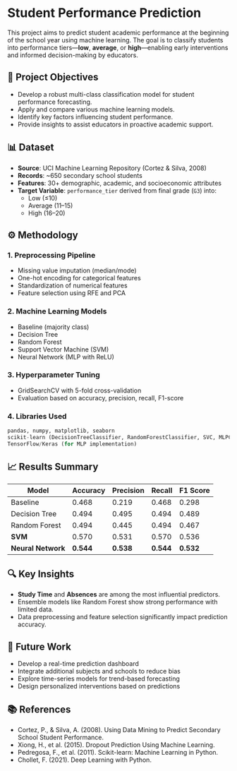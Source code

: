 
# Student Performance Prediction

This project aims to predict student academic performance at the beginning of the school year using machine learning. The goal is to classify students into performance tiers—**low**, **average**, or **high**—enabling early interventions and informed decision-making by educators.

## 📌 Project Objectives

- Develop a robust multi-class classification model for student performance forecasting.
- Apply and compare various machine learning models.
- Identify key factors influencing student performance.
- Provide insights to assist educators in proactive academic support.

## 📊 Dataset

- **Source**: UCI Machine Learning Repository (Cortez & Silva, 2008)
- **Records**: ~650 secondary school students
- **Features**: 30+ demographic, academic, and socioeconomic attributes
- **Target Variable**: `performance_tier` derived from final grade (`G3`) into:
  - Low (≤10)
  - Average (11–15)
  - High (16–20)

## ⚙️ Methodology

### 1. **Preprocessing Pipeline**
- Missing value imputation (median/mode)
- One-hot encoding for categorical features
- Standardization of numerical features
- Feature selection using RFE and PCA

### 2. **Machine Learning Models**
- Baseline (majority class)
- Decision Tree
- Random Forest
- Support Vector Machine (SVM)
- Neural Network (MLP with ReLU)

### 3. **Hyperparameter Tuning**
- GridSearchCV with 5-fold cross-validation
- Evaluation based on accuracy, precision, recall, F1-score

### 4. **Libraries Used**
```python
pandas, numpy, matplotlib, seaborn
scikit-learn (DecisionTreeClassifier, RandomForestClassifier, SVC, MLPClassifier, RFE, GridSearchCV)
TensorFlow/Keras (for MLP implementation)
```


## 📈 Results Summary

| Model            | Accuracy | Precision | Recall | F1 Score |
|------------------|----------|-----------|--------|----------|
| Baseline         | 0.468    | 0.219     | 0.468  | 0.298    |
| Decision Tree    | 0.494    | 0.495     | 0.494  | 0.489    |
| Random Forest    | 0.494    | 0.445     | 0.494  | 0.467    |
| **SVM**          | 0.570    | 0.531     | 0.570  | 0.536    |
| **Neural Network** | **0.544** | **0.538** | **0.544** | **0.532** |

## 🔍 Key Insights

- **Study Time** and **Absences** are among the most influential predictors.
- Ensemble models like Random Forest show strong performance with limited data.
- Data preprocessing and feature selection significantly impact prediction accuracy.

## 🔮 Future Work

- Develop a real-time prediction dashboard
- Integrate additional subjects and schools to reduce bias
- Explore time-series models for trend-based forecasting
- Design personalized interventions based on predictions

## 📚 References

- Cortez, P., & Silva, A. (2008). Using Data Mining to Predict Secondary School Student Performance.
- Xiong, H., et al. (2015). Dropout Prediction Using Machine Learning.
- Pedregosa, F., et al. (2011). Scikit-learn: Machine Learning in Python.
- Chollet, F. (2021). Deep Learning with Python.
